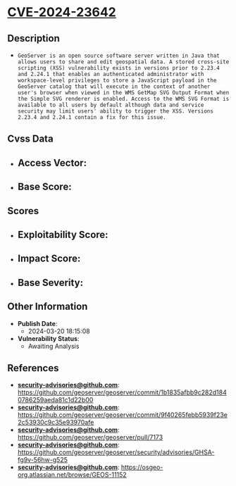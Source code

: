 
# [CVE-2024-23642](https://cve.mitre.org/cgi-bin/cvename.cgi?name=CVE-2024-23642)

## Description

- `GeoServer is an open source software server written in Java that allows users to share and edit geospatial data. A stored cross-site scripting (XSS) vulnerability exists in versions prior to 2.23.4 and 2.24.1 that enables an authenticated administrator with workspace-level privileges to store a JavaScript payload in the GeoServer catalog that will execute in the context of another user's browser when viewed in the WMS GetMap SVG Output Format when the Simple SVG renderer is enabled. Access to the WMS SVG Format is available to all users by default although data and service security may limit users' ability to trigger the XSS. Versions 2.23.4 and 2.24.1 contain a fix for this issue.`

## Cvss Data

- **Access Vector**:
  - 
- **Base Score**:
  - 

## Scores

- **Exploitability Score**:
  - 
- **Impact Score**:
  - 
- **Base Severity**:
  - 

## Other Information

- **Publish Date**:
  - 2024-03-20 18:15:08
- **Vulnerability Status**:
  - Awaiting Analysis

## References

- **security-advisories@github.com**: https://github.com/geoserver/geoserver/commit/1b1835afbb9c282d1840786259aeda81c1d22b00
- **security-advisories@github.com**: https://github.com/geoserver/geoserver/commit/9f40265febb5939f23e2c53930c9c35e93970afe
- **security-advisories@github.com**: https://github.com/geoserver/geoserver/pull/7173
- **security-advisories@github.com**: https://github.com/geoserver/geoserver/security/advisories/GHSA-fg9v-56hw-g525
- **security-advisories@github.com**: https://osgeo-org.atlassian.net/browse/GEOS-11152
